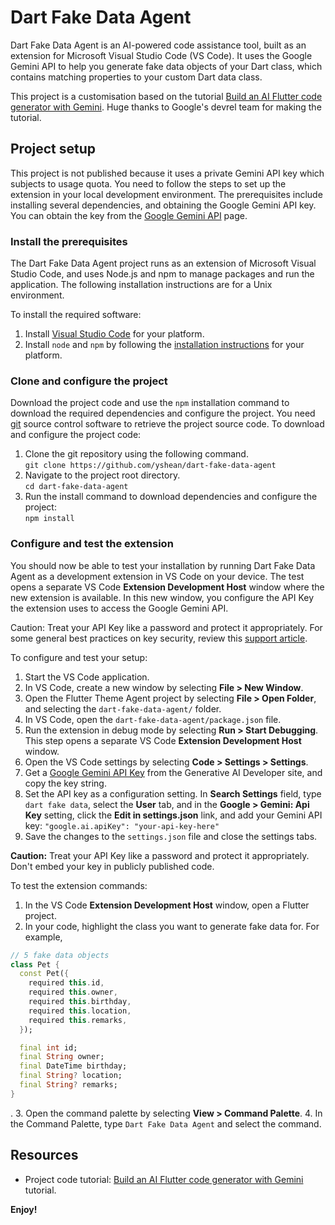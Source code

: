 # Dart Fake Data Agent

Dart Fake Data Agent is an AI-powered code assistance tool, built as an extension
for Microsoft Visual Studio Code (VS Code). It uses the Google Gemini API to help you
generate fake data objects of your Dart class, which contains matching properties to
your custom Dart data class.

This project is a customisation based on the tutorial
[Build an AI Flutter code generator with Gemini](https://ai.google.dev/examples/flutter-theme-agent).
Huge thanks to Google's devrel team for making the tutorial.

## Project setup

This project is not published because it uses a private Gemini API key which subjects to usage quota.
You need to follow the steps to set up the extension in your local development environment.
The prerequisites include installing several dependencies, and obtaining the Google Gemini API key.
You can obtain the key from the [Google Gemini API](https://ai.google.dev/tutorials/setup) page.

### Install the prerequisites

The Dart Fake Data Agent project runs as an extension of Microsoft Visual Studio Code, and uses Node.js
and npm to manage packages and run the application. The following installation instructions are for a
Unix environment.

To install the required software:

1.  Install [Visual Studio Code](https://code.visualstudio.com/download) for your platform.
1.  Install `node` and `npm` by following the [installation instructions](https://nodejs.org/) for your platform.

### Clone and configure the project

Download the project code and use the `npm` installation command to download the required dependencies
and configure the project. You need [git](https://git-scm.com/) source control software to retrieve the project
source code.
To download and configure the project code:

1. Clone the git repository using the following command.\
   `git clone https://github.com/yshean/dart-fake-data-agent`
2. Navigate to the project root directory.\
   `cd dart-fake-data-agent`
3. Run the install command to download dependencies and configure the project:\
   `npm install`

### Configure and test the extension

You should now be able to test your installation by running Dart Fake Data Agent
as a development extension in VS Code on your device. The test opens a separate
VS Code **Extension Development Host** window where the new extension is
available. In this new window, you configure the API Key the extension uses to
access the Google Gemini API.

Caution: Treat your API Key like a password and protect it appropriately.
For some general best practices on key security, review this
[support article](https://support.google.com/googleapi/answer/6310037).

To configure and test your setup:

1.  Start the VS Code application.
1.  In VS Code, create a new window by selecting **File > New Window**.
1.  Open the Flutter Theme Agent project by selecting **File > Open Folder**,
    and selecting the `dart-fake-data-agent/` folder.
1.  In VS Code, open the `dart-fake-data-agent/package.json` file.
1.  Run the extension in debug mode by selecting **Run > Start Debugging**.
    This step opens a separate VS Code **Extension Development Host** window.
1.  Open the VS Code settings by selecting **Code > Settings > Settings**.
1.  Get a
    [Google Gemini API Key](https://developers.generativeai.google/tutorials/setup)
    from the Generative AI Developer site, and copy the key string.
1.  Set the API key as a configuration setting. In **Search Settings**
    field, type `dart fake data`, select the **User** tab, and in the **Google >
    Gemini: Api Key** setting, click the **Edit in settings.json** link, and
    add your Gemini API key:
      `"google.ai.apiKey": "your-api-key-here"`
1.  Save the changes to the `settings.json` file and close the settings tabs.

**Caution:** Treat your API Key like a password and protect it appropriately. Don't
embed your key in publicly published code.

To test the extension commands:

1.  In the VS Code **Extension Development Host** window, open a Flutter project.
2.  In your code, highlight the class you want to generate fake data for. For example,
```dart
// 5 fake data objects
class Pet {
  const Pet({
    required this.id,
    required this.owner,
    required this.birthday,
    required this.location,
    required this.remarks,
  });

  final int id;
  final String owner;
  final DateTime birthday;
  final String? location;
  final String? remarks;
}
```
.
3.  Open the command palette by selecting **View > Command Palette**.
4.  In the Command Palette, type `Dart Fake Data Agent` and select the command.

## Resources

- Project code tutorial:
[Build an AI Flutter code generator with Gemini](https://ai.google.dev/examples/flutter-theme-agent) tutorial.

**Enjoy!**
